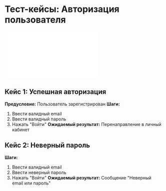 # Тест-кейсы: Авторизация пользователя

![Пример тест-кейсов](../screenshots/3.%20Test_Cases.pdf)

## Кейс 1: Успешная авторизация
**Предусловие:** Пользователь зарегистрирован
**Шаги:**
1. Ввести валидный email
2. Ввести валидный пароль
3. Нажать "Войти"
**Ожидаемый результат:** Перенаправление в личный кабинет

## Кейс 2: Неверный пароль
**Шаги:**
1. Ввести валидный email
2. Ввести неверный пароль
3. Нажать "Войти"
**Ожидаемый результат:** Сообщение "Неверный email или пароль"